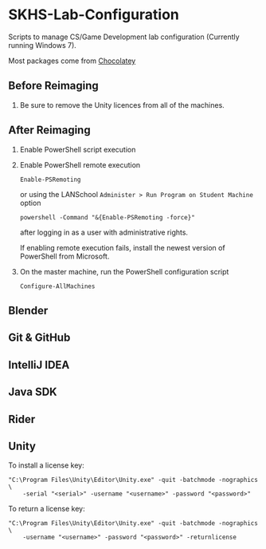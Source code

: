 # SKHS-Lab-Configuration

Scripts to manage CS/Game Development lab configuration
(Currently running Windows 7).

Most packages come from [Chocolatey](https://chocolatey.org)

## Before Reimaging

1. Be sure to remove the Unity licences from all of the machines.

## After Reimaging

1. Enable PowerShell script execution
1. Enable PowerShell remote execution

   ```Enable-PSRemoting```
   
   or using the LANSchool ```Administer > Run Program on Student Machine``` option
   
   ```powershell -Command "&{Enable-PSRemoting -force}"```
   
   after logging in as a user with administrative rights.
   
   If enabling remote execution fails, install the newest version of PowerShell
   from Microsoft.

1. On the master machine, run the PowerShell configuration script

   ```
   Configure-AllMachines
   ```

## Blender

## Git & GitHub

## IntelliJ IDEA

## Java SDK

## Rider

## Unity

To install a license key:

```
"C:\Program Files\Unity\Editor\Unity.exe" -quit -batchmode -nographics \
    -serial "<serial>" -username "<username>" -password "<password>"
```
To return a license key:
  
```
"C:\Program Files\Unity\Editor\Unity.exe" -quit -batchmode -nographics \
    -username "<username>" -password "<password>" -returnlicense
```
